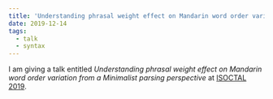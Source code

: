 ```yaml
---
title: 'Understanding phrasal weight effect on Mandarin word order variation from a MG parsing perspective @ ISOCTAL 2019'
date: 2019-12-14
tags:
  - talk
  - syntax
---
```


I am giving a talk entitled _Understanding phrasal weight effect on Mandarin word order variation from a Minimalist parsing perspective_ at [ISOCTAL 2019](https://isoctal2019.wordpress.com/). 
